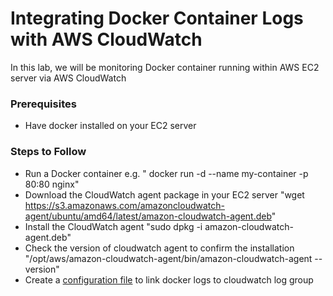 # Integrating Docker Container Logs with AWS CloudWatch

In this lab, we will be monitoring Docker container running within AWS EC2 server via AWS CloudWatch

### Prerequisites

- Have docker installed on your EC2 server

### Steps to Follow
- Run a Docker container e.g. " docker run -d --name my-container -p 80:80 nginx"
- Download the CloudWatch agent package in your EC2 server "wget https://s3.amazonaws.com/amazoncloudwatch-agent/ubuntu/amd64/latest/amazon-cloudwatch-agent.deb"
- Install the CloudWatch agent "sudo dpkg -i amazon-cloudwatch-agent.deb"
- Check the version of cloudwatch agent to confirm the installation "/opt/aws/amazon-cloudwatch-agent/bin/amazon-cloudwatch-agent --version"
- Create a [configuration file](files/config-docker-awscloudwatch.json) to link docker logs to cloudwatch log group
